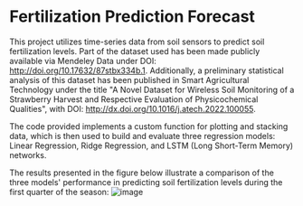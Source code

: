 # Fertilization Prediction Forecast
This project utilizes time-series data from soil sensors to predict soil fertilization levels. Part of the dataset used has been made publicly available via Mendeley Data under DOI: http://doi.org/10.17632/87stbx334b.1. Additionally, a preliminary statistical analysis of this dataset has been published in Smart Agricultural Technology under the title "A Novel Dataset for Wireless Soil Monitoring of a Strawberry Harvest and Respective Evaluation of Physicochemical Qualities", with DOI: http://dx.doi.org/10.1016/j.atech.2022.100055.

The code provided implements a custom function for plotting and stacking data, which is then used to build and evaluate three regression models: Linear Regression, Ridge Regression, and LSTM (Long Short-Term Memory) networks.

The results presented in the figure below illustrate a comparison of the three models' performance in predicting soil fertilization levels during the first quarter of the season:
![image](https://github.com/user-attachments/assets/6d7cbd58-acfe-40b2-bf83-acfac49aaee7)
